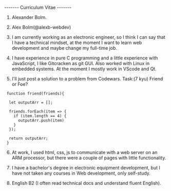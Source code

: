 ------- Curriculum Vitae -------

1. Alexander Bolm.

2. Alex Bolm(@alexb-webdev)

3. I am currently working as an electronic engineer, so I think I can say that I have a technical mindset, at the moment I want to learn web development and maybe change my full-time job.

4. I have experience in pure C programming and a little experience with JavaScript, I like Gitcracken as git GUI. Also worked with Linux in embedded systems. At the moment I mostly work in VScode and Qt.

5. I'll just post a solution to a problem from Codewars.
Task:(7 kyu) Friend or Foe?
```
 function friend(friends){
  
  let outputArr = [];

  friends.forEach(item => {
    if (item.length == 4) { 
      outputArr.push(item) 
    }
  });

  return outputArr;
 }
```

6. At work, I used html, css, js to communicate with a web server on an ARM processor, but there were a couple of pages with little functionality.

7. I have a bachelor's degree in electronic equipment development, but I have not taken any courses in Web development, only self-study.

8. English B2 (I often read technical docs and understand fluent English). 
